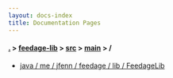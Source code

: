 ```yaml
---
layout: docs-index
title: Documentation Pages
---
```

#### [.](./../../../index) > [feedage-lib](./../../index) > [src](./../index) > [main](./index) > **/**

- [java / me / jfenn / feedage / lib / FeedageLib](java/me/jfenn/feedage/lib/FeedageLib)
